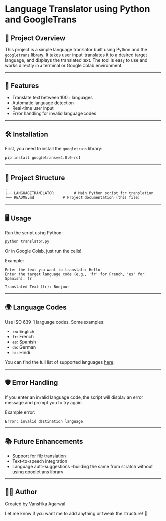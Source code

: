 # Language Translator using Python and GoogleTrans

## 📘 Project Overview
This project is a simple language translator built using Python and the `googletrans` library. It takes user input, translates it to a desired target language, and displays the translated text. The tool is easy to use and works directly in a terminal or Google Colab environment.

---

## 🚀 Features
- Translate text between 100+ languages
- Automatic language detection
- Real-time user input
- Error handling for invalid language codes

---

## 🛠️ Installation
First, you need to install the `googletrans` library:

```bash
pip install googletrans==4.0.0-rc1
```

---

## 📂 Project Structure
```
.
├── LANGUAGETRANSLATOR         # Main Python script for translation
└── README.md             # Project documentation (this file)
```

---

## 🖥️ Usage
Run the script using Python:

```bash
python translator.py
```

Or in Google Colab, just run the cells!

Example:

```
Enter the text you want to translate: Hello
Enter the target language code (e.g., 'fr' for French, 'es' for Spanish): fr

Translated Text (fr): Bonjour
```

---

## 🌍 Language Codes
Use ISO 639-1 language codes. Some examples:

- `en`: English
- `fr`: French
- `es`: Spanish
- `de`: German
- `hi`: Hindi

You can find the full list of supported languages [here](https://cloud.google.com/translate/docs/languages).

---

## 🛡️ Error Handling
If you enter an invalid language code, the script will display an error message and prompt you to try again.

Example error:
```
Error: invalid destination language
```

---

## 📚 Future Enhancements
- Support for file translation
- Text-to-speech integration
- Language auto-suggestions
-building the same from scratch without using googletrans library
---

## 🧑‍💻 Author
Created by Vanshika Agarwal

Let me know if you want me to add anything or tweak the structure! 🚀

